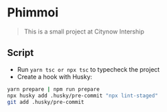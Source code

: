 # Phimmoi

> This is a small project at Citynow Intership

## Script
- Run `yarn tsc or npx tsc` to typecheck the project
- Create a hook with Husky:
```bash
yarn prepare | npm run prepare
npx husky add .husky/pre-commit "npx lint-staged"
git add .husky/pre-commit
```

